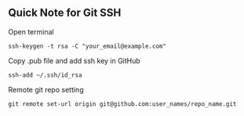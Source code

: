 ## Quick Note for Git SSH

Open terminal

```
ssh-keygen -t rsa -C "your_email@example.com"
```

Copy .pub file and add ssh key in GitHub

```
ssh-add ~/.ssh/id_rsa
```

Remote git repo setting

```
git remote set-url origin git@github.com:user_names/repo_name.git
```